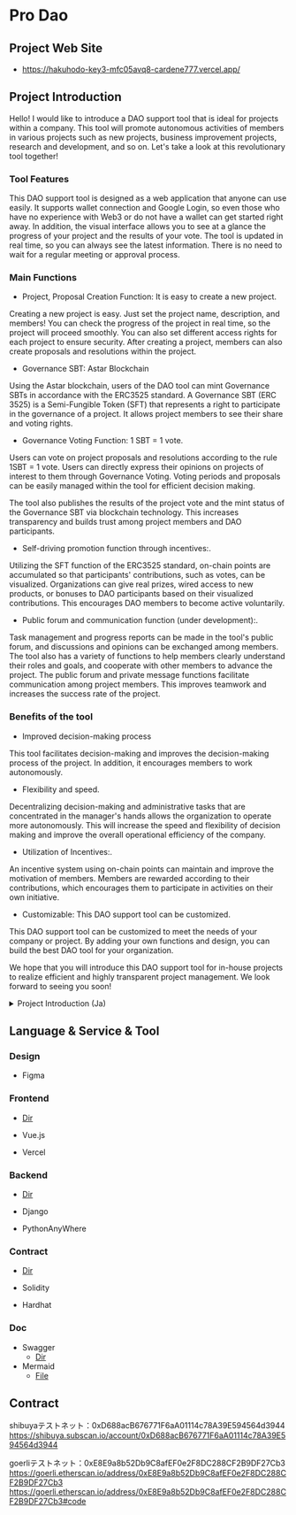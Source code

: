 # Pro Dao

## Project Web Site

- https://hakuhodo-key3-mfc05avq8-cardene777.vercel.app/

## Project Introduction

Hello! I would like to introduce a DAO support tool that is ideal for projects within a company. This tool will promote autonomous activities of members in various projects such as new projects, business improvement projects, research and development, and so on. Let's take a look at this revolutionary tool together!

### Tool Features

This DAO support tool is designed as a web application that anyone can use easily. It supports wallet connection and Google Login, so even those who have no experience with Web3 or do not have a wallet can get started right away. In addition, the visual interface allows you to see at a glance the progress of your project and the results of your vote. The tool is updated in real time, so you can always see the latest information. There is no need to wait for a regular meeting or approval process.

### Main Functions

- Project, Proposal Creation Function: It is easy to create a new project.

Creating a new project is easy. Just set the project name, description, and members! You can check the progress of the project in real time, so the project will proceed smoothly. You can also set different access rights for each project to ensure security. After creating a project, members can also create proposals and resolutions within the project.

- Governance SBT: Astar Blockchain

Using the Astar blockchain, users of the DAO tool can mint Governance SBTs in accordance with the ERC3525 standard. A Governance SBT (ERC 3525) is a Semi-Fungible Token (SFT) that represents a right to participate in the governance of a project. It allows project members to see their share and voting rights.

- Governance Voting Function: 1 SBT = 1 vote.

Users can vote on project proposals and resolutions according to the rule 1SBT = 1 vote. Users can directly express their opinions on projects of interest to them through Governance Voting. Voting periods and proposals can be easily managed within the tool for efficient decision making.

The tool also publishes the results of the project vote and the mint status of the Governance SBT via blockchain technology. This increases transparency and builds trust among project members and DAO participants.

- Self-driving promotion function through incentives:.

Utilizing the SFT function of the ERC3525 standard, on-chain points are accumulated so that participants' contributions, such as votes, can be visualized. Organizations can give real prizes, wired access to new products, or bonuses to DAO participants based on their visualized contributions. This encourages DAO members to become active voluntarily.

- Public forum and communication function (under development):.

Task management and progress reports can be made in the tool's public forum, and discussions and opinions can be exchanged among members. The tool also has a variety of functions to help members clearly understand their roles and goals, and cooperate with other members to advance the project. The public forum and private message functions facilitate communication among project members. This improves teamwork and increases the success rate of the project.

### Benefits of the tool

- Improved decision-making process

This tool facilitates decision-making and improves the decision-making process of the project. In addition, it encourages members to work autonomously.

- Flexibility and speed.

Decentralizing decision-making and administrative tasks that are concentrated in the manager's hands allows the organization to operate more autonomously. This will increase the speed and flexibility of decision making and improve the overall operational efficiency of the company.

- Utilization of Incentives:.

An incentive system using on-chain points can maintain and improve the motivation of members. Members are rewarded according to their contributions, which encourages them to participate in activities on their own initiative.

- Customizable: This DAO support tool can be customized.

This DAO support tool can be customized to meet the needs of your company or project. By adding your own functions and design, you can build the best DAO tool for your organization.

We hope that you will introduce this DAO support tool for in-house projects to realize efficient and highly transparent project management. We look forward to seeing you soon!

<details>
<summary>Project Introduction (Ja)</summary>
こんにちは！今回ご紹介するのは, 企業内プロジェクトに最適なDAO支援ツールです。これを使えば, 新規企画や業務改善プロジェクト, 研究開発など, 様々なプロジェクトでメンバーの自律的な活動が促進されます。さあ,一緒にこの画期的なツールを見ていきましょう！

### ツールの特徴

このDAO支援ツールは,誰でも簡単に使えるWebアプリケーションとして設計されています。ウォレット接続やGoogleログインに対応しているので,Web3未経験の方や,ウォレットを保有していないかたでもすぐに始められますよ。さらに,視覚的なインターフェースでプロジェクトの進捗状況や投票結果が, 一目で分かります。また,ツールはリアルタイムで情報が更新されるため,常に最新の情報が確認できます。定例会や稟議まで待つ必要がありません。

### 主要機能の紹介

- プロジェクト, 提案作成機能：

新しいプロジェクトを作成するのは簡単です。プロジェクトの名前, 説明, メンバーを設定するだけ！進捗状況をリアルタイムでチェックできるので,プロジェクトがスムーズに進みます。また,プロジェクトごとに異なるアクセス権を設定することができ,セキュリティも万全です。また、プロジェクト作成後に、メンバーはプロジェクト内で提案や決議を作成するもできます。

- ガバナンスSBT：

Astarブロックチェーンを活用し,当DAOツールのユーザは,ERC3525規格のガバナンスSBTをミントできます。ガバナンスSBT(ERC 3525)は,プロジェクトのガバナンスに参加するための権利を表すSemi-Fungible Token(SFT)です。これにより,プロジェクトメンバーは自分の持ち分や投票権を確認できます。

- ガバナンス投票機能：

1SBT＝1投票というルールに従って,プロジェクトの提案や決議に投票することができます。ユーザは自分の興味を持つプロジェクトに,ガバナンス投票で意見を直接お伝えできます。投票期間や提案内容も,ツール内で簡単に管理できるため,効率的な意思決定が可能です。

このツールでは,プロジェクト投票結果,ガバナンスSBTのミント状況などがブロックチェーン技術で公開されています。これにより,プロジェクトメンバーやDAO参加者に対する透明性が向上し,信頼関係が築かれます。

- インセンティブによる自走促進機能：

ERC3525規格のSFT機能を活用し,投票などの参加者の貢献が可視化できるように,オンチェーンポイントが溜まります。DAOメンバーがコミットすれば,オンチェーンポイントがもらえるインセンティブ仕組みで,モチベーションアップ間違いなし！組織は可視化された貢献に応じて実物景品、新しいプロダクトの有線アクセス権、もしくはボーナスをDAO参加者に与えることができます。これにより,DAOメンバーが自発的に活動するようになります。

- パブリックフォーラムとコミュニケーション機能(開発中)：

ツール内のパブリックフォーラムでタスク管理や進捗報告を行ったり,メンバー間で議論や意見交換ができます。メンバーが自分の役割や目標を明確に理解し,他のメンバーと協力してプロジェクトを進めるための機能も充実しています。パブリックフォーラムやプライベートメッセージ機能を活用し,プロジェクトメンバー間でのコミュニケーションが円滑に行われます。これにより,チームワークが向上し,プロジェクトの成功率が高まります。

### ツールの利点

- 意思決定プロセス改善：

このツールを使うことで,意思決定がスムーズになり,プロジェクトが意思決定プロセス改善できます。さらに,メンバーの自律的な活動が促進されます。

- 柔軟性とスピード：

マネージャーに集中している意思決定や管理業務を分散し,組織がより自律的に活動できるようになります。これにより,意思決定のスピードや柔軟性が向上し,企業全体の業務効率が高まるでしょう。

- インセンティブの活用：

オンチェーンポイントを用いたインセンティブ制度により,メンバーのモチベーションを維持・向上させることができます。また,貢献度に応じた報酬が得られるため,メンバーは自ら進んで活動に参加するでしょう。

- カスタマイズ可能：

このDAO支援ツールは,企業やプロジェクトのニーズに応じてカスタマイズ開発が可能です。独自の機能やデザインを追加することで,組織に最適なDAOツールを構築できます。

それでは,皆さんも是非この企業内プロジェクト向けDAO支援ツールを導入し,効率的で透明性の高いプロジェクト運営を実現してください。お待ちしております！
</details>

## Language & Service & Tool

### Design

- Figma

### Frontend

- [Dir](./src/frontend)

- Vue.js
- Vercel

### Backend

- [Dir](./src/backend)

- Django
- PythonAnyWhere

### Contract

- [Dir](./src/contracts)

- Solidity
- Hardhat

### Doc

- Swagger
  - [Dir](./src/backend/docs/api)
- Mermaid
  - [File](./src/backend/docs/mermaid/README.md)


## Contract

shibuyaテストネット：0xD688acB676771F6aA01114c78A39E594564d3944
https://shibuya.subscan.io/account/0xD688acB676771F6aA01114c78A39E594564d3944

goerliテストネット：0xE8E9a8b52Db9C8afEF0e2F8DC288CF2B9DF27Cb3
https://goerli.etherscan.io/address/0xE8E9a8b52Db9C8afEF0e2F8DC288CF2B9DF27Cb3
https://goerli.etherscan.io/address/0xE8E9a8b52Db9C8afEF0e2F8DC288CF2B9DF27Cb3#code

